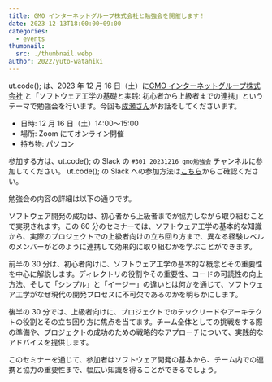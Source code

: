```yaml
---
title: GMO インターネットグループ株式会社と勉強会を開催します！
date: 2023-12-13T18:00:00+09:00
categories:
  - events
thumbnail:
  src: ./thumbnail.webp
author: 2022/yuto-watahiki
---
```


ut.code(); は、2023 年 12 月 16 日（土）に[GMO インターネットグループ株式会社](https://www.gmo.jp/) と「ソフトウェア工学の基礎と実践: 初心者から上級者までの連携」というテーマで勉強会を行います。今回も[成瀬さん](https://nrslib.com/)がお話をしてくださいます。

- 日時: 12 月 16 日（土）14:00〜15:00
- 場所: Zoom にてオンライン開催
- 持ち物: パソコン

参加する方は、ut.code(); の Slack の `#301_20231216_gmo勉強会` チャンネルに参加してください。
ut.code(); の Slack への参加方法は[こちら](/join)からご確認ください。

勉強会の内容の詳細は以下の通りです。

ソフトウェア開発の成功は、初心者から上級者までが協力しながら取り組むことで実現されます。この 60 分のセミナーでは、ソフトウェア工学の基本的な知識から、実際のプロジェクトでの上級者向けの立ち回り方まで、異なる経験レベルのメンバーがどのように連携して効果的に取り組むかを学ぶことができます。

前半の 30 分は、初心者向けに、ソフトウェア工学の基本的な概念とその重要性を中心に解説します。ディレクトリの役割やその重要性、コードの可読性の向上方法、そして「シンプル」と「イージー」の違いとは何かを通じて、ソフトウェア工学がなぜ現代の開発プロセスに不可欠であるのかを明らかにします。

後半の 30 分では、上級者向けに、プロジェクトでのテックリードやアーキテクトの役割とその立ち回り方に焦点を当てます。チーム全体としての挑戦をする際の準備や、プロジェクトの成功のための戦略的なアプローチについて、実践的なアドバイスを提供します。

このセミナーを通じて、参加者はソフトウェア開発の基本から、チーム内での連携と協力の重要性まで、幅広い知識を得ることができるでしょう。

